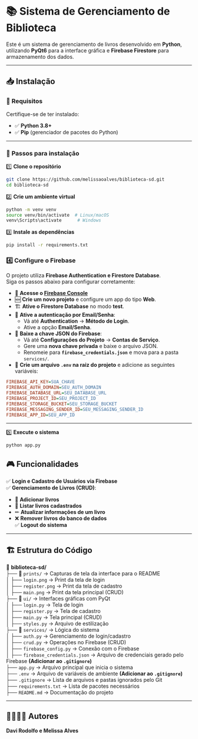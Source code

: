 # 📚 Sistema de Gerenciamento de Biblioteca

Este é um sistema de gerenciamento de livros desenvolvido em **Python**, utilizando **PyQt6** para a interface gráfica e **Firebase Firestore** para armazenamento dos dados.

---

## 📥 **Instalação**

### 🔧 **Requisitos**
Certifique-se de ter instalado:
- ✅ **Python 3.8+**
- ✅ **Pip** (gerenciador de pacotes do Python)

---

### 📌 **Passos para instalação**

1️⃣ **Clone o repositório**
```bash
git clone https://github.com/melissaoalves/biblioteca-sd.git
cd biblioteca-sd
```

2️⃣ **Crie um ambiente virtual** 
```bash
python -m venv venv
source venv/bin/activate  # Linux/macOS
venv\Scripts\activate      # Windows
```

3️⃣ **Instale as dependências**
```bash
pip install -r requirements.txt
```

### 4️⃣ **Configure o Firebase**  
O projeto utiliza **Firebase Authentication e Firestore Database**.  
Siga os passos abaixo para configurar corretamente:

- 🔗 **Acesse o [Firebase Console](https://console.firebase.google.com/)**  
- 🆕 **Crie um novo projeto** e configure um app do tipo **Web**.  
- 🏗 **Ative o Firestore Database** no modo **test**.  
- 🔐 **Ative a autenticação por Email/Senha**:  
  - Vá até **Authentication** → **Método de Login**.  
  - Ative a opção **Email/Senha**.  
- 🔑 **Baixe a chave JSON do Firebase**:  
  - Vá até **Configurações do Projeto** → **Contas de Serviço**.  
  - Gere uma **nova chave privada** e baixe o arquivo JSON.  
  - Renomeie para **`firebase_credentials.json`** e mova para a pasta `services/`.  
- 📝 **Crie um arquivo `.env` na raiz do projeto** e adicione as seguintes variáveis:  
```ini
FIREBASE_API_KEY=SUA_CHAVE
FIREBASE_AUTH_DOMAIN=SEU_AUTH_DOMAIN
FIREBASE_DATABASE_URL=SEU_DATABASE_URL
FIREBASE_PROJECT_ID=SEU_PROJECT_ID
FIREBASE_STORAGE_BUCKET=SEU_STORAGE_BUCKET
FIREBASE_MESSAGING_SENDER_ID=SEU_MESSAGING_SENDER_ID
FIREBASE_APP_ID=SEU_APP_ID
```

---

5️⃣ **Execute o sistema**
   ```bash
   python app.py
   ```

## 🎮 **Funcionalidades**
✅ **Login e Cadastro de Usuários via Firebase**  
✅ **Gerenciamento de Livros (CRUD)**:  

- 📌 **Adicionar livros**  
- 📄 **Listar livros cadastrados**  
- ✏ **Atualizar informações de um livro**  
- ❌ **Remover livros do banco de dados**  
✅ **Logout do sistema**

---

## 🏗 **Estrutura do Código**
📂 **biblioteca-sd/**  
├── 📂 `prints/` → Capturas de tela da interface para o README  
│   ├── `login.png` → Print da tela de login  
│   ├── `register.png` → Print da tela de cadastro  
│   ├── `main.png` → Print da tela principal (CRUD)  
├── 📂 `ui/` → Interfaces gráficas com PyQt  
│   ├── `login.py` → Tela de login  
│   ├── `register.py` → Tela de cadastro  
│   ├── `main.py` → Tela principal (CRUD)  
│   ├── `styles.py` → Arquivo de estilização  
├── 📂 `services/` → Lógica do sistema  
│   ├── `auth.py` → Gerenciamento de login/cadastro  
│   ├── `crud.py` → Operações no Firebase (CRUD)  
│   ├── `firebase_config.py` → Conexão com o Firebase  
│   ├── `firebase_credentials.json` → Arquivo de credenciais gerado pelo Firebase **(Adicionar ao `.gitignore`)**  
├── `app.py` → Arquivo principal que inicia o sistema  
├── `.env` → Arquivo de variáveis de ambiente **(Adicionar ao `.gitignore`)** 
├── `.gitignore` → Lista de arquivos e pastas ignorados pelo Git  
├── `requirements.txt` → Lista de pacotes necessários  
├── `README.md` → Documentação do projeto  

---

## 👨‍💻👩‍💻 **Autores**
**Davi Rodolfo e Melissa Alves**
  